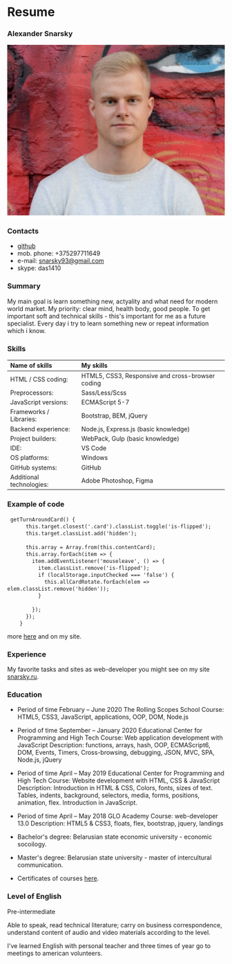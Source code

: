 # Resume 

### Alexander Snarsky

![Alexander Snarsky](/img/my-photo.png "Here could be my photo but something wrong")

### Contacts 
* [github](https://github.com/webdevsnarsky)
* mob. phone: +375297711649
* e-mail: snarsky93@gmail.com 
* skype: das1410

### Summary
My main goal is learn something new, actyality and what need for modern world market.
My priority: clear mind, health body, good people.
To get important soft and technical skills - this's important for me as a future specialist. 
Every day i try to learn something new or repeat information which i know.  

### Skills 
| Name of skills           | My skills                                        |
|:-------------------------|:-------------------------------------------------|
| HTML / CSS coding:       | HTML5, CSS3, Responsive and cross-browser coding |
| Preprocessors:           | Sass/Less/Scss                                   |
| JavaScript versions:     | ECMAScript 5-7                                   |
| Frameworks / Libraries:  | Bootstrap, BEM, jQuery                           |
| Backend experience:      | Node.js, Express.js (basic knowledge)            |
| Project builders:        | WebPack, Gulp (basic knowledge)                  |
| IDE:                     | VS Code                                          |
| OS platforms:            | Windows                                          |
| GitHub systems:          | GitHub                                           |
| Additional technologies: | Adobe Photoshop, Figma                           |

### Example of code 

```
 getTurnAroundCard() {
      this.target.closest('.card').classList.toggle('is-flipped');
      this.target.classList.add('hidden');
   
      this.array = Array.from(this.contentCard);
      this.array.forEach(item => {
        item.addEventListener('mouseleave', () => {
          item.classList.remove('is-flipped');
          if (localStorage.inputChecked === 'false') {
            this.allCardRotate.forEach(elem => elem.classList.remove('hidden'));
          }
          
        });
      });
    }
```

more [here](http://snarsky.ru) and on my site. 

### Experience 

My favorite tasks and sites as web-developer you might see on my site [snarsky.ru](http://snarsky.ru).

### Education 
* Period of time February – June 2020
The Rolling Scopes School
Course: HTML5, CSS3, JavaScript, applications, OOP, 
DOM, Node.js

* Period of time September – January 2020
Educational Center for Programming and High Tech
Course: Web application development with JavaScript 
Description: functions, arrays, hash, OOP, ECMAScript6, DOM, Events, Timers, Cross-browsing, debugging, JSON, MVC, SPA, Node.js, jQuery

* Period of time April – May 2019 
Educational Center for Programming and High Tech 
Course: Website development with HTML, CSS & JavaScript 
Description: Introduction in HTML & CSS, Colors, fonts, sizes of text. Tables, indents, background, selectors, media, forms, positions, animation, flex. Introduction in JavaScript.

* Period of time April – May 2018
GLO Academy 
Course: web-developer 13.0 
Description: HTML5 & CSS3, floats, flex, bootstrap, jquery, landings

* Bachelor's degree: Belarusian state economic university - economic socoilogy.

*  Master's degree: Belarusian state university - master of intercultural communication.
  

* Certificates of courses [here](https://study.up-skills.ru/pl/18256801).

### Level of English 
Pre-intermediate

Able to speak, read technical literature; carry on business correspondence, understand content of audio and video materials according to the level.

I've learned English with personal teacher and three times of year go to meetings to american volunteers.